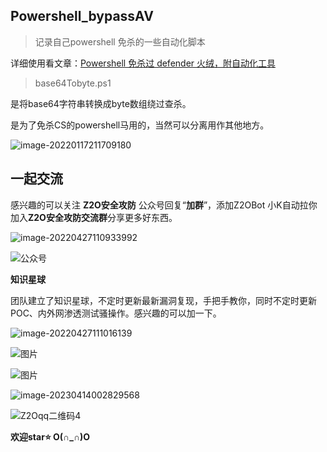 



## Powershell_bypassAV

> 记录自己powershell 免杀的一些自动化脚本

详细使用看文章：[Powershell 免杀过 defender 火绒，附自动化工具](https://mp.weixin.qq.com/s?__biz=Mzg2ODYxMzY3OQ==&amp;mid=2247484469&amp;idx=1&amp;sn=bdac380ee95fd0ef72581a3b60da1443&amp;chksm=cea8ef75f9df66630e2148be842428802b27bcee1cb09748cbc200046742b8052cb6f873e115&token=1131002789&lang=zh_CN#rd)

> base64Tobyte.ps1

是将base64字符串转换成byte数组绕过查杀。

是为了免杀CS的powershell马用的，当然可以分离用作其他地方。

![image-20220117211709180](images/image-20220117211709180.png)





## 一起交流

感兴趣的可以关注 **Z2O安全攻防** 公众号回复“**加群**”，添加Z2OBot 小K自动拉你加入**Z2O安全攻防交流群**分享更多好东西。

![image-20220427110933992](images/image-20220427110933992.png)

![公众号](images/公众号-16814038631652.jpg)

**知识星球**

团队建立了知识星球，不定时更新最新漏洞复现，手把手教你，同时不定时更新POC、内外网渗透测试骚操作。感兴趣的可以加一下。

![image-20220427111016139](images/image-20220427111016139.png)

![图片](images/640-16432009920046-16444876053855.webp)

![图片](images/640-16432009920047-16444876053866.webp)

![image-20230414002829568](images/image-20230414002829568.png)

![Z2Oqq二维码4](images/Z2Oqq二维码4-16814031792311.jpg)

**欢迎star:star: O(∩_∩)O**

